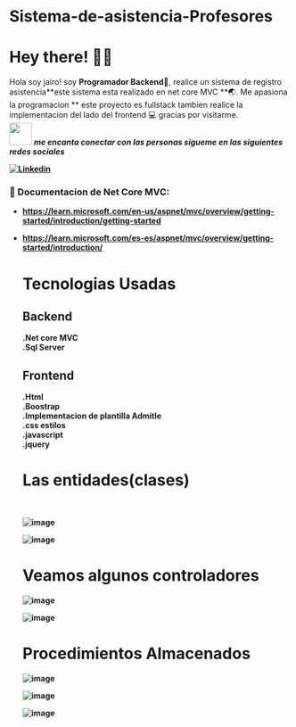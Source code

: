 # Sistema-de-asistencia-Profesores
# Hey there! :wave::smiley:

<!--Introduction -->
Hola soy jairo! soy **Programador Backend**:iphone:, realice un sistema de registro asistencia**este sistema esta realizado  en net core MVC **:earth_asia:. Me apasiona la programacion  ** este proyecto es fullstack tambien realice la implementacion del lado del frontend :computer: gracias por visitarme.
<br>
<img src="https://media.giphy.com/media/LnQjpWaON8nhr21vNW/giphy.gif" width="40"> <em><b>me encanta conectar con las personas sigueme en las siguientes redes sociales</em>

<!-- Your badges -->
[![Linkedin](https://img.shields.io/badge/-JairoAyllon-blue?style=flat&logo=Linkedin&logoColor=white)](https://www.linkedin.com/in/jairo-andre-ayllon-cardenas-9bb46b202/)
<!-- Profile View Count -->
 
<!-- Working GIF -->
<!--<img src="https://github.com/JoykishanSharma/JoykishanSharma/blob/master/dev_object.png" alt="dev_object" align="right" width="500" height="250" />-->

### 💼  Documentacion de Net Core MVC: 
* https://learn.microsoft.com/en-us/aspnet/mvc/overview/getting-started/introduction/getting-started
* https://learn.microsoft.com/es-es/aspnet/mvc/overview/getting-started/introduction/
  
  <h1>Tecnologias Usadas</h1>
  
  <h2>Backend</h2>
  .Net core MVC</br>
  .Sql Server</br>
  
  <h2>Frontend</h2>
  .Html</br>
  .Boostrap</br>
  .Implementacion de plantilla Admitle</br>
  .css estilos</br>
  .javascript</br>
  .jquery</br>
  
  <h1>Las entidades(clases)</h1></br>
  
  ![image](https://github.com/josiasisrael14/Sistema-de-asistencia-Profesores/assets/43103053/54e1ab38-c166-4933-aed0-8affa3057b28)
  
  ![image](https://github.com/josiasisrael14/Sistema-de-asistencia-Profesores/assets/43103053/48e7c19e-f9df-4e22-b370-88334bd73015)
  
  <h1>Veamos algunos controladores </h1>
  
  ![image](https://github.com/josiasisrael14/Sistema-de-asistencia-Profesores/assets/43103053/41aa28c2-8321-425f-b74a-488e56e33498)
  
  
  ![image](https://github.com/josiasisrael14/Sistema-de-asistencia-Profesores/assets/43103053/70db6faa-6be0-4839-9dc1-17087ac06203)
  
  <h1>Procedimientos Almacenados</h1>
  
  ![image](https://github.com/josiasisrael14/Sistema-de-asistencia-Profesores/assets/43103053/dd38422b-eaf8-4c52-944a-81cccea348d6)
  
  ![image](https://github.com/josiasisrael14/Sistema-de-asistencia-Profesores/assets/43103053/9e1d5c19-e604-4fb9-a2fe-9fefafafec9e)
  
  ![image](https://github.com/josiasisrael14/Sistema-de-asistencia-Profesores/assets/43103053/e60b54d3-379f-45ab-b240-df1e471356ab)

 
 




  
  



  
  
  




  
  
  
  
